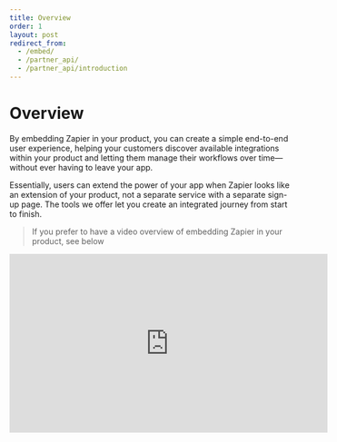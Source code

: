 ```yaml
---
title: Overview
order: 1
layout: post
redirect_from: 
  - /embed/
  - /partner_api/
  - /partner_api/introduction
---
```


# Overview

By embedding Zapier in your product, you can create a simple end-to-end user experience, helping your customers discover available integrations within your product and letting them manage their workflows over time—without ever having to leave your app.

Essentially, users can extend the power of your app when Zapier looks like an extension of your product, not a separate service with a separate sign-up page. The tools we offer let you create an integrated journey from start to finish.   

> If you prefer to have a video overview of embedding Zapier in your product, see below
<iframe width="560" height="315" src="https://www.youtube.com/embed/ix1bG0mspMY" title="What is Embedding video player" frameborder="0" allow="accelerometer; autoplay; clipboard-write; encrypted-media; gyroscope; picture-in-picture" allowfullscreen></iframe>
